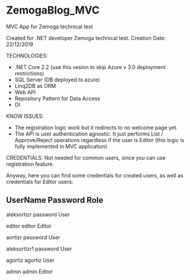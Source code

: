 # ZemogaBlog_MVC
MVC App for Zemoga technical test

Created for .NET developer Zemoga technical test.
Creation Date: 22/12/2019

TECHNOLOGIES:
- .NET Core 2.2 (use this vesion to skip Azure v 3.0 deployment restrictions)
- SQL Server (DB deployed to azure)
- Linq2DB as ORM 
- Web API
- Repository Pattern for Data Access
- DI

KNOW ISSUES:
- The registration logic work but it redirects to no welcome page yet. 
- The API is user authentication agnostic. 
  It just performs List / Approve/Reject operations regardless if the user is Editor (this logic is fully implemented in MVC application)
  

CREDENTIALS:
Not needed for common users, since you can use registration feature.

Anyway, here you can find some credentials for created users, as well as credentials for Editor users:

UserName	    Password	Role
-------------------------------
aleksortizr	  password	User

editor	      editor	  Editor

aortizr	      password	User

aleksortizr1	password	User

agortiz	      agortiz	  User

admin	        admin	    Editor
  
